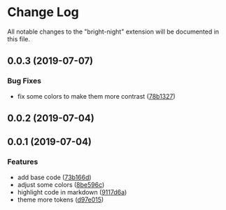 # Change Log
All notable changes to the "bright-night" extension will be documented in this file.

## 0.0.3 (2019-07-07)
### Bug Fixes
* fix some colors to make them more contrast ([78b1327](https://github.com/sh7dm/bright-night/commit/78b1327))

## 0.0.2 (2019-07-04)

## 0.0.1 (2019-07-04)
### Features
* add base code ([73b166d](https://github.com/sh7dm/bright-night/commit/73b166d))
* adjust some colors ([8be596c](https://github.com/sh7dm/bright-night/commit/8be596c))
* highlight code in markdown ([9117d6a](https://github.com/sh7dm/bright-night/commit/9117d6a))
* theme more tokens ([d97e015](https://github.com/sh7dm/bright-night/commit/d97e015))
